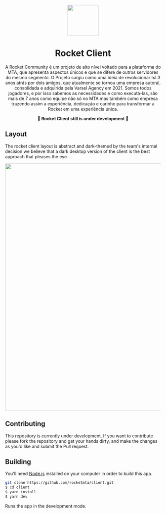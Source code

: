 <p align="center">
  <img src="https://cdn.discordapp.com/attachments/1006782741746040884/1022036369863884840/Group_9.png" width="100" />
</p>

<h1 align="center">
  Rocket Client
</h1>

<p align="center">
A Rocket Community é um projeto de alto nível voltado para a plataforma do MTA, que apresenta aspectos únicos e que se difere de outros servidores do mesmo segmento. O Projeto surgiu como uma ideia de revolucionar há 3 anos atrás por dois amigos, que atualmente se tornou uma empresa autoral, consolidada e adquirida pela Varsel Agency em 2021. Somos todos jogadores, e por isso sabemos as necessidades e como executá-las, são mais de 7 anos como equipe não só no MTA mas também como empresa trazendo assim a experiência, dedicação e carinho para transformar a Rocket em uma experiência única.
</p>

<p align="center">
<strong>🚧 Rocket Client still is under development 🚧</strong>
</p>


## Layout
The rocket client layout is abstract and dark-themed by the team's internal decision we believe that a dark desktop version of the client is the best approach that pleases the eye.


<p align="left">
  <img src="https://cdn.discordapp.com/attachments/967917396738318386/1022037245345148998/main.png" width="800" />
</p>

## Contributing

This repository is currently under development. If you want to contribute please fork the repository and get your hands dirty, and make the changes as you'd like and submit the Pull request.

## Building

You'll need [Node.js](https://nodejs.org) installed on your computer in order to build this app.

```bash
git clone https://github.com/rocketmta/client.git
$ cd client
$ yarn install
$ yarn dev
```

Runs the app in the development mode.<br/>
